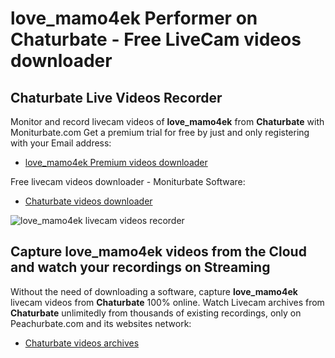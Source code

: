 # love_mamo4ek Performer on Chaturbate - Free LiveCam videos downloader

## Chaturbate Live Videos Recorder

Monitor and record livecam videos of **love_mamo4ek** from **Chaturbate** with Moniturbate.com
Get a premium trial for free by just and only registering with your Email address:
* [love_mamo4ek Premium videos downloader](https://moniturbate.com/request-demo-licence-key.html)

Free livecam videos downloader - Moniturbate Software:
* [Chaturbate videos downloader](https://moniturbate.com/moniturbate-download-software.html)

![love_mamo4ek livecam videos recorder](https://peachurnet.com/templates/moniturbate-software.png)


## Capture love_mamo4ek videos from the Cloud and watch your recordings on Streaming

Without the need of downloading a software, capture **love_mamo4ek** livecam videos from **Chaturbate** 100% online.
Watch Livecam archives from **Chaturbate** unlimitedly from thousands of existing recordings, only on Peachurbate.com and its websites network:
* [Chaturbate videos archives](https://peachurnet.com/)